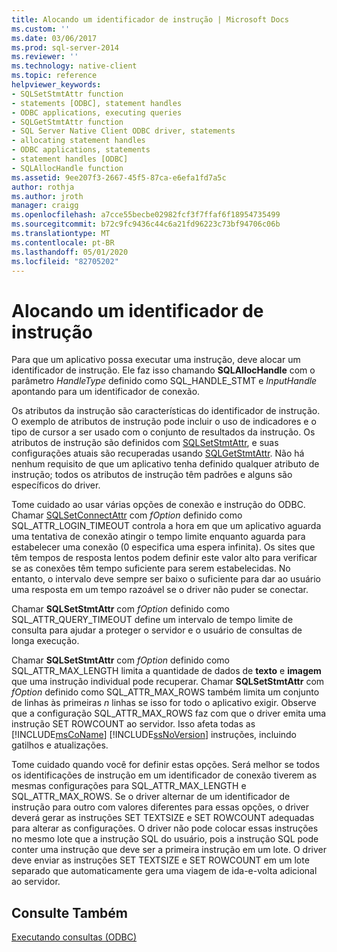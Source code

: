 ```yaml
---
title: Alocando um identificador de instrução | Microsoft Docs
ms.custom: ''
ms.date: 03/06/2017
ms.prod: sql-server-2014
ms.reviewer: ''
ms.technology: native-client
ms.topic: reference
helpviewer_keywords:
- SQLSetStmtAttr function
- statements [ODBC], statement handles
- ODBC applications, executing queries
- SQLGetStmtAttr function
- SQL Server Native Client ODBC driver, statements
- allocating statement handles
- ODBC applications, statements
- statement handles [ODBC]
- SQLAllocHandle function
ms.assetid: 9ee207f3-2667-45f5-87ca-e6efa1fd7a5c
author: rothja
ms.author: jroth
manager: craigg
ms.openlocfilehash: a7cce55becbe02982fcf3f7ffaf6f18954735499
ms.sourcegitcommit: b72c9fc9436c44c6a21fd96223c73bf94706c06b
ms.translationtype: MT
ms.contentlocale: pt-BR
ms.lasthandoff: 05/01/2020
ms.locfileid: "82705202"
---
```

# <a name="allocating-a-statement-handle"></a>Alocando um identificador de instrução
  Para que um aplicativo possa executar uma instrução, deve alocar um identificador de instrução. Ele faz isso chamando **SQLAllocHandle** com o parâmetro *HandleType* definido como SQL_HANDLE_STMT e *InputHandle* apontando para um identificador de conexão.  
  
 Os atributos da instrução são características do identificador de instrução. O exemplo de atributos de instrução pode incluir o uso de indicadores e o tipo de cursor a ser usado com o conjunto de resultados da instrução. Os atributos de instrução são definidos com [SQLSetStmtAttr](../native-client-odbc-api/sqlsetstmtattr.md), e suas configurações atuais são recuperadas usando [SQLGetStmtAttr](../native-client-odbc-api/sqlgetstmtattr.md). Não há nenhum requisito de que um aplicativo tenha definido qualquer atributo de instrução; todos os atributos de instrução têm padrões e alguns são específicos do driver.  
  
 Tome cuidado ao usar várias opções de conexão e instrução do ODBC. Chamar [SQLSetConnectAttr](../native-client-odbc-api/sqlsetconnectattr.md) com *fOption* definido como SQL_ATTR_LOGIN_TIMEOUT controla a hora em que um aplicativo aguarda uma tentativa de conexão atingir o tempo limite enquanto aguarda para estabelecer uma conexão (0 especifica uma espera infinita). Os sites que têm tempos de resposta lentos podem definir este valor alto para verificar se as conexões têm tempo suficiente para serem estabelecidas. No entanto, o intervalo deve sempre ser baixo o suficiente para dar ao usuário uma resposta em um tempo razoável se o driver não puder se conectar.  
  
 Chamar **SQLSetStmtAttr** com *fOption* definido como SQL_ATTR_QUERY_TIMEOUT define um intervalo de tempo limite de consulta para ajudar a proteger o servidor e o usuário de consultas de longa execução.  
  
 Chamar **SQLSetStmtAttr** com *fOption* definido como SQL_ATTR_MAX_LENGTH limita a quantidade de dados de **texto** e **imagem** que uma instrução individual pode recuperar. Chamar **SQLSetStmtAttr** com *fOption* definido como SQL_ATTR_MAX_ROWS também limita um conjunto de linhas às primeiras *n* linhas se isso for todo o aplicativo exigir. Observe que a configuração SQL_ATTR_MAX_ROWS faz com que o driver emita uma instrução SET ROWCOUNT ao servidor. Isso afeta todas as [!INCLUDE[msCoName](../../includes/msconame-md.md)] [!INCLUDE[ssNoVersion](../../includes/ssnoversion-md.md)] instruções, incluindo gatilhos e atualizações.  
  
 Tome cuidado quando você for definir estas opções. Será melhor se todos os identificações de instrução em um identificador de conexão tiverem as mesmas configurações para SQL_ATTR_MAX_LENGTH e SQL_ATTR_MAX_ROWS. Se o driver alternar de um identificador de instrução para outro com valores diferentes para essas opções, o driver deverá gerar as instruções SET TEXTSIZE e SET ROWCOUNT adequadas para alterar as configurações. O driver não pode colocar essas instruções no mesmo lote que a instrução SQL do usuário, pois a instrução SQL pode conter uma instrução que deve ser a primeira instrução em um lote. O driver deve enviar as instruções SET TEXTSIZE e SET ROWCOUNT em um lote separado que automaticamente gera uma viagem de ida-e-volta adicional ao servidor.  
  
## <a name="see-also"></a>Consulte Também  
 [Executando consultas &#40;ODBC&#41;](executing-queries-odbc.md)  
  
  
